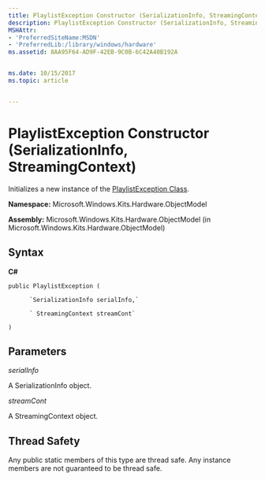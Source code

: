 ```yaml
---
title: PlaylistException Constructor (SerializationInfo, StreamingContext)
description: PlaylistException Constructor (SerializationInfo, StreamingContext)
MSHAttr:
- 'PreferredSiteName:MSDN'
- 'PreferredLib:/library/windows/hardware'
ms.assetid: 8AA95F64-AD9F-42EB-9C0B-6C42A40B192A


ms.date: 10/15/2017
ms.topic: article


---
```


# PlaylistException Constructor (SerializationInfo, StreamingContext)


Initializes a new instance of the [PlaylistException Class](playlistexception-class.md).

**Namespace:** Microsoft.Windows.Kits.Hardware.ObjectModel

**Assembly:** Microsoft.Windows.Kits.Hardware.ObjectModel (in Microsoft.Windows.Kits.Hardware.ObjectModel)

## <span id="Syntax"></span><span id="syntax"></span><span id="SYNTAX"></span>Syntax


**C#**

`public PlaylistException (`

          `SerializationInfo serialInfo,`

          ` StreamingContext streamCont`

`)`

## <span id="Parameters"></span><span id="parameters"></span><span id="PARAMETERS"></span>Parameters


*serialInfo*

A SerializationInfo object.

*streamCont*

A StreamingContext object.

## <span id="Thread_Safety"></span><span id="thread_safety"></span><span id="THREAD_SAFETY"></span>Thread Safety


Any public static members of this type are thread safe. Any instance members are not guaranteed to be thread safe.

 

 






